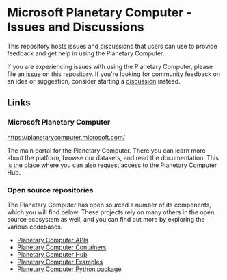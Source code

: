# Microsoft Planetary Computer - Issues and Discussions

This repository hosts issues and discussions that users can use to provide feedback and get help in using the Planetary Computer.

If you are experiencing issues with using the Planetary Computer, please file an [issue](https://github.com/microsoft/PlanetaryComputer/issues) on this repository. If you're looking for community feedback on an idea or suggestion, consider starting a [discussion](https://github.com/microsoft/PlanetaryComputer/discussions) instead.

## Links

### Microsoft Planetary Computer

https://planetarycomputer.microsoft.com/

The main portal for the Planetary Computer. There you can learn more about the platform, browse our datasets, and read the documentation. This is the place where you can also request access to the Planetary Computer Hub.

### Open source repositories

The Planetary Computer has open sourced a number of its components, which you will find below. These projects rely on many others in the open source ecosystem as well, and you can find out more by exploring the various codebases.

- [Planetary Computer APIs](https://github.com/microsoft/planetary-computer-apis)
- [Planetary Computer Containers](https://github.com/microsoft/planetary-computer-containers)
- [Planetary Computer Hub](https://github.com/microsoft/planetary-computer-hub)
- [Planetary Computer Examples](https://github.com/microsoft/PlanetaryComputerExamples)
- [Planetary Computer Python package](https://github.com/microsoft/planetary-computer-sdk-for-python)
